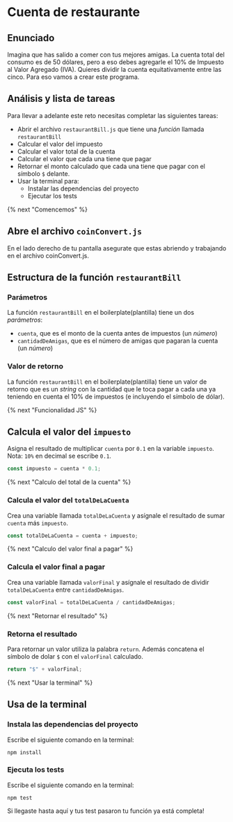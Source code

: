 # Cuenta de restaurante

## Enunciado

Imagina que has salido a comer con tus mejores amigas. La cuenta total
del consumo es de 50 dólares, pero a eso debes agregarle el 10% de Impuesto al
Valor Agregado (IVA). Quieres dividir la cuenta equitativamente entre las cinco.
Para eso vamos a crear este programa.

## Análisis y lista de tareas

Para llevar a adelante este reto necesitas completar las siguientes tareas:

- Abrir el archivo `restaurantBill.js` que tiene una _función_ llamada `restaurantBill`
- Calcular el valor del impuesto
- Calcular el valor total de la cuenta
- Calcular el valor que cada una tiene que pagar
- Retornar el monto calculado que cada una tiene que pagar con el símbolo `$` delante.
- Usar la terminal para:
  - Instalar las dependencias del proyecto
  - Ejecutar los tests

{% next "Comencemos" %}

## Abre el archivo `coinConvert.js`

En el lado derecho de tu pantalla asegurate que estas abriendo y trabajando en el archivo coinConvert.js.

## Estructura de la función `restaurantBill`

### Parámetros

La función `restaurantBill` en el boilerplate(plantilla) tiene un dos _parámetros_:

- `cuenta`, que es el monto de la cuenta antes de impuestos (un _número_)
- `cantidadDeAmigas`, que es el número de amigas que pagaran la cuenta (un _número_)

### Valor de retorno

La función `restaurantBill` en el boilerplate(plantilla) tiene un valor de retorno que es un
_string_ con la cantidad que le toca pagar a cada una ya teniendo en cuenta el 10% de impuestos (e incluyendo el símbolo de dólar).

{% next "Funcionalidad JS" %}

## Calcula el valor del `impuesto`

Asigna el resultado de multiplicar `cuenta` por `0.1` en la variable `impuesto`. Nota: `10%` en decimal se escribe `0.1`.

```js
const impuesto = cuenta * 0.1;
```

{% next "Calculo del total de la cuenta" %}

### Calcula el valor del `totalDeLaCuenta`

Crea una variable llamada `totalDeLaCuenta` y asígnale el resultado de sumar `cuenta` más
`impuesto`.

```js
const totalDeLaCuenta = cuenta + impuesto;
```

{% next "Calculo del valor final a pagar" %}

### Calcula el valor final a pagar

Crea una variable llamada `valorFinal` y asígnale el resultado de dividir `totalDeLaCuenta` entre
`cantidadDeAmigas`.

```js
const valorFinal = totalDeLaCuenta / cantidadDeAmigas;
```

{% next "Retornar el resultado" %}

### Retorna el resultado

Para retornar un valor utiliza la palabra `return`. Además concatena el símbolo de dolar `$` con el `valorFinal` calculado.

```js
return "$" + valorFinal;
```

{% next "Usar la terminal" %}

## Usa de la terminal

### Instala las dependencias del proyecto

Escribe el siguiente comando en la terminal:

```
npm install
```

### Ejecuta los tests

Escribe el siguiente comando en la terminal:

```
npm test
```

Si llegaste hasta aquí y tus test pasaron tu función ya está completa!
